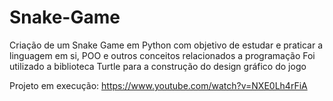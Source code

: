 # Snake-Game

Criação de um Snake Game em Python com objetivo de estudar e praticar a linguagem em si, POO e outros conceitos relacionados a programação
Foi utilizado a biblioteca Turtle para a construção do design gráfico do jogo

Projeto em execução:
https://www.youtube.com/watch?v=NXE0Lh4rFiA
